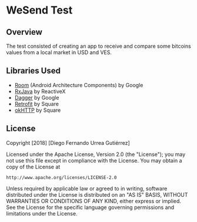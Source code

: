# WeSend Test

## Overview

The test consisted of creating an app to receive and compare some bitcoins values from a local market in USD and VES.

## Libraries Used
- [Room](https://developer.android.com/topic/libraries/architecture/room.html) (Android Architecture Components) by Google
- [RxJava](https://github.com/ReactiveX/RxJava) by ReactiveX
- [Dagger](https://github.com/google/dagger) by Google
- [Retrofit](https://github.com/square/retrofit) by Square
- [okHTTP](https://github.com/square/okhttp) by Square

## License
Copyright [2018] [Diego Fernando Urrea Gutiérrez]

Licensed under the Apache License, Version 2.0 (the "License");
you may not use this file except in compliance with the License.
You may obtain a copy of the License at

    http://www.apache.org/licenses/LICENSE-2.0

Unless required by applicable law or agreed to in writing, software
distributed under the License is distributed on an "AS IS" BASIS,
WITHOUT WARRANTIES OR CONDITIONS OF ANY KIND, either express or implied.
See the License for the specific language governing permissions and
limitations under the License.